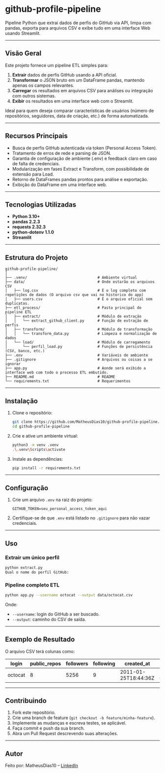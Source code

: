 # github-profile-pipeline

Pipeline Python que extrai dados de perfis do GitHub via API, limpa com pandas, exporta para arquivos CSV e exibe tudo em uma interface Web usando Streamlit.

---

## Visão Geral

Este projeto fornece um pipeline ETL simples para:

1. **Extrair** dados de perfis GitHub usando a API oficial.
2. **Transformar** o JSON bruto em um DataFrame pandas, mantendo apenas os campos relevantes.
3. **Carregar** os resultados em arquivos CSV para análises ou integração com outros sistemas.
4. **Exibir** os resultados em uma interface web com o Streamlit.

Ideal para quem deseja comparar características de usuários (número de repositórios, seguidores, data de criação, etc.) de forma automatizada.

---

## Recursos Principais

* Busca de perfis GitHub autenticada via token (Personal Access Token).
* Tratamento de erros de rede e parsing de JSON.
* Garantia de configuração de ambiente (.env) e feedback claro em caso de falta de credenciais.
* Modularização em fases Extract e Transform, com possibilidade de extensão para Load.
* Retorno de DataFrames pandas prontos para análise e exportação.
* Exibição do DataFrame em uma interface web.

---

## Tecnologias Utilizadas

* **Python 3.10+**
* **pandas 2.2.3**
* **requests 2.32.3**
* **python-dotenv 1.1.0**
* **Streamlit**

---

## Estrutura do Projeto

```text
github-profile-pipeline/
│
├── .venv/                                # Ambiente virtual
├── data/                                 # Onde estarão os arquivos CSV
│   ├── log.csv                           # É o log completo com repetições de dados (O arquivo csv que vai no historico do app)
│   ├── users.csv                         # É o arquivo oficial sem duplicatas.
├── etl_process/                          # Pasta principal do pipeline ETL
│   ├── extract/                          # Módulo de extração
│   │   └── extract_github_client.py      # Função de extração de perfis
│   ├── transform/                        # Módulo de transformação
│   │   └── transform_data.py             # Limpeza e normalização de dados
│   └── load/                             # Módulo de carregamento
│       └── perfil_load.py                # Funções de persistência (CSV, banco, etc.)
├── .env                                  # Variáveis de ambiente
├── .gitignore                            # Arquivos ou coisas a se ignorar
├── app.py                                # Aonde será exibido a interface web com todo o processo ETL embutido.  
├── README.md                             # README
└── requirements.txt                      # Requerimentos
```

---

## Instalação

1. Clone o repositório:

   ```bash
   git clone https://github.com/MatheusDias10/github-profile-pipeline.git
   cd github-profile-pipeline
   ```

2. Crie e ative um ambiente virtual:

   ```bash
   python3 -m venv .venv
   .\.venv\Scripts\activate
   ```

3. Instale as dependências:

   ```bash
   pip install -r requirements.txt
   ```

---

## Configuração

1. Crie um arquivo `.env` na raiz do projeto:

   ```dotenv
   GITHUB_TOKEN=seu_personal_access_token_aqui
   ```
2. Certifique-se de que `.env` está listado no `.gitignore` para não vazar credenciais.

---

## Uso

### Extrair um único perfil

```bash
python extract.py
Qual o nome do perfil GitHub:
```

### Pipeline completo ETL

```bash
python app.py --username octocat --output data/octocat.csv
```

Onde:

* `--username`: login do GitHub a ser buscado.
* `--output`: caminho do CSV de saída.

---

## Exemplo de Resultado

O arquivo CSV terá colunas como:

| login   | public_repos | followers | following | created_at          | updated_at          | account_age |
| ------- | ------------ | --------- | --------- | ------------------- | ------------------- | ----------- |
| octocat | 8            | 5256      | 9         | 2011-01-25T18:44:36Z | 2025-05-02T07:45:05Z | 5211      |


---

## Contribuindo

1. Fork este repositório.
2. Crie uma branch de feature (`git checkout -b feature/minha-feature`).
3. Implemente as mudanças e escreva testes, se aplicável.
4. Faça commit e push da sua branch.
5. Abra um Pull Request descrevendo suas alterações.

---

## Autor

Feito por: MatheusDias10 – [LinkedIn](https://www.linkedin.com/in/matheus-dias-71982b333/)
